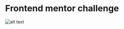 # Frontend mentor challenge

![alt text](https://raw.githubusercontent.com/andresebb/social-media-dashboard/master/images/destock-preview.jpg)

